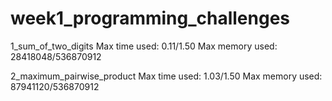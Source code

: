 # week1_programming_challenges

1_sum_of_two_digits
Max time used: 0.11/1.50
Max memory used: 28418048/536870912

2_maximum_pairwise_product
Max time used: 1.03/1.50
Max memory used: 87941120/536870912